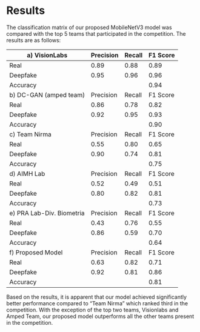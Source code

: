 # Results

The classification matrix of our proposed MobileNetV3 model was compared with the top 5 teams that participated in the competition.
The results are as follows:

| a) VisionLabs | Precision | Recall | F1 Score |
|-|-|-|-|
| Real | 0.89 | 0.88 | 0.89 |
| Deepfake | 0.95 | 0.96 | 0.96 |
| Accuracy | | | 0.94 |
| b) DC-GAN (amped team) | Precision | Recall | F1 Score |
| Real | 0.86 | 0.78 | 0.82 |
| Deepfake | 0.92 | 0.95 | 0.93 |
| Accuracy | | | 0.90 |
| c) Team Nirma | Precision | Recall | F1 Score |
| Real | 0.55| 0.80 | 0.65 |
| Deepfake | 0.90 | 0.74| 0.81 |
| Accuracy | | | 0.75|
| d) AIMH Lab | Precision | Recall | F1 Score |
| Real | 0.52 | 0.49 | 0.51 |
| Deepfake | 0.80 | 0.82 | 0.81 |
| Accuracy | | | 0.73 |
| e) PRA Lab-Div. Biometria | Precision | Recall | F1 Score |
| Real | 0.43 | 0.76 | 0.55 |
| Deepfake | 0.86 | 0.59 | 0.70 |
| Accuracy | | | 0.64 |
| f) Proposed Model | Precision | Recall | F1 Score |
| Real | 0.63 | 0.82 | 0.71 |
| Deepfake | 0.92 | 0.81 | 0.86 |
| Accuracy | | | 0.81 |

Based on the results, it is apparent that our model achieved significantly better performance compared to “Team Nirma” which ranked third in the competition. With the exception of the top two teams, Visionlabs and Amped Team, our proposed model outperforms all the other teams present in the competition.
